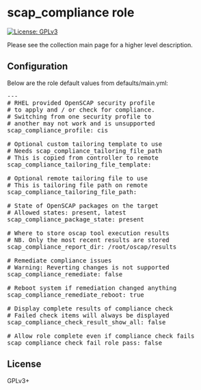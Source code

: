 # scap_compliance role

[![License: GPLv3](https://img.shields.io/badge/license-GPLv3-brightgreen.svg)](https://www.gnu.org/licenses/gpl-3.0)

Please see the collection main page for a higher level description.

## Configuration

Below are the role default values from defaults/main.yml:

<pre>
---
# RHEL provided OpenSCAP security profile
# to apply and / or check for compliance.
# Switching from one security profile to
# another may not work and is unsupported
scap_compliance_profile: cis

# Optional custom tailoring template to use
# Needs scap_compliance_tailoring_file_path
# This is copied from controller to remote
scap_compliance_tailoring_file_template:

# Optional remote tailoring file to use
# This is tailoring file path on remote
scap_compliance_tailoring_file_path:

# State of OpenSCAP packages on the target
# Allowed states: present, latest
scap_compliance_package_state: present

# Where to store oscap tool execution results
# NB. Only the most recent results are stored
scap_compliance_report_dir: /root/oscap/results

# Remediate compliance issues
# Warning: Reverting changes is not supported
scap_compliance_remediate: false

# Reboot system if remediation changed anything
scap_compliance_remediate_reboot: true

# Display complete results of compliance check
# Failed check items will always be displayed
scap_compliance_check_result_show_all: false

# Allow role complete even if compliance check fails
scap_compliance_check_fail_role_pass: false
</pre>

## License

GPLv3+
